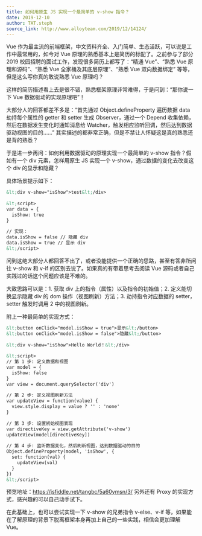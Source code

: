 ```yaml
---
title: 如何用原生 JS 实现一个最简单的 v-show 指令？
date: 2019-12-10
author: TAT.steph
source_link: http://www.alloyteam.com/2019/12/14124/
---
```


<!-- {% raw %} - for jekyll -->

Vue 作为最主流的前端框架，中文资料齐全、入门简单、生态活跃，可以说是工作中最常用的，如今对 Vue 原理的熟悉基本上是简历的标配了。之前参与了部分 2019 校园招聘的面试工作，发现很多简历上都写了：“精通 Vue”、“熟悉 Vue 原理和源码”、“熟悉 Vue 全家桶及其底层原理”、“熟悉 Vue 双向数据绑定” 等等，但是这么写你真的敢说熟悉 Vue 原理吗？

这样的简历描述看上去是很不错，熟悉框架原理非常难得，于是问到：“那你说一下 Vue 数据驱动的实现原理吧”！

大部分人的回答都差不多是：“首先通过 Object.defineProperty 遍历数据 data 劫持每个属性的 getter 和 setter 生成 Observer，通过一个 Depend 收集依赖，然后在数据发生变化时通知消息给 Watcher，触发相应监听回调，然后达到数据驱动视图的目的……” 其实描述的都非常正确，但是不禁让人怀疑这是真的熟悉还是背的熟悉？

于是进一步再问：如何利用数据驱动的原理实现一个最简单的 v-show 指令？假如有一个 div 元素，怎样用原生 JS 实现一个 v-show，通过数据的变化去改变这个 div 的显示和隐藏？

具体场景提示如下：

```html
&lt;div v-show="isShow">test&lt;/div>
 
&lt;script>
var data = {
  isShow: true
}
 
// 实现：
data.isShow = false // 隐藏 div
data.isShow = true // 显示 div
&lt;/script>
```

问到这绝大部分人都回答不出了，或者没能提供一个正确的思路，甚至有答非所问往 v-show 和 v-if 的区别去说了。如果真的有带着思考去阅读 Vue 源码或者自己实践过的话这个问题应该是不难的。

大致思路可以是：1. 获取 div 上的指令（属性）以及指令的初始值；2. 定义能切换显示隐藏 div 的 dom 操作（视图刷新）方法；3. 劫持指令对应数据的 setter，setter 触发时调用 2 中的视图刷新。

附上一种最简单的实现方式：

```html
&lt;button onClick="model.isShow = true">显示&lt;/button>
&lt;button onClick="model.isShow = false">隐藏&lt;/button>
 
&lt;div v-show="isShow">Hello World！&lt;/div>
 
&lt;script>
// 第 1 步: 定义数据和视图
var model = {
  isShow: false
}
var view = document.querySelector('div')
 
// 第 2 步: 定义视图刷新方法
var updateView = function(value) {
  view.style.display = value ? '' : 'none'
}
 
// 第 3 步: 设置初始视图表现
var directiveKey = view.getAttribute('v-show')
updateView(model[directiveKey])
 
// 第 4 步: 监听数据变化，然后刷新视图，达到数据驱动的目的
Object.defineProperty(model, 'isShow', {
  set: function(val) {
    updateView(val)
  }
})
&lt;/script>
```

预览地址：<https://jsfiddle.net/tangbc/5a60ymsn/3/> 另外还有 Proxy 的实现方式，感兴趣的可以自己动手试下。

在此基础上，也可以尝试实现一下 v-show 的兄弟指令 v-else、v-if 等，如果能在了解原理的背景下脱离框架本身再加上自己的一些实践，相信会更加理解 Vue。


<!-- {% endraw %} - for jekyll -->